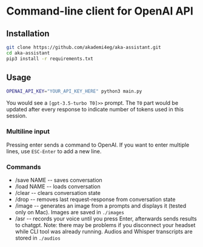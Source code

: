 # Command-line client for OpenAI API
## Installation
```bash
git clone https://github.com/akademi4eg/aka-assistant.git
cd aka-assistant
pip3 install -r requirements.txt
```

## Usage
```bash
OPENAI_API_KEY="YOUR_API_KEY_HERE" python3 main.py
```
You would see a `[gpt-3.5-turbo T0]>>` prompt. The `T0` part would be updated after every response to indicate number of tokens used in this session.

### Multiline input
Pressing enter sends a command to OpenAI. If you want to enter multiple lines, use `ESC-Enter` to add a new line.

### Commands

* /save NAME -- saves conversation
* /load NAME -- loads conversation
* /clear -- clears conversation state
* /drop -- removes last request-response from conversation state
* /image -- generates an image from a prompts and displays it (tested only on Mac). Images are saved in `./images`
* /asr -- records your voice until you press Enter, afterwards sends results to chatgpt. Note: there may be problems if you disconnect your headset while CLI tool was already running. Audios and Whisper transcripts are stored in `./audios`
